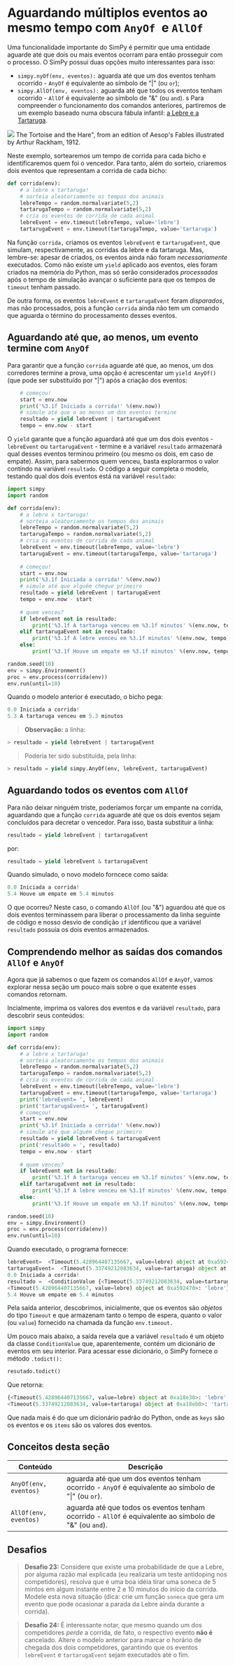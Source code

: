 # Aguardando múltiplos eventos ao mesmo tempo com `AnyOf `e `AllOf`

Uma funcionalidade importante do SimPy é permitir que uma entidade aguarde até que dois ou mais eventos ocorram para então prosseguir com o processo. O SimPy possui duas opções muito interessantes para isso:

* `simpy.nyOf(env, eventos):` aguarda até que um dos eventos tenham ocorrido - `AnyOf` é equivalente ao símbolo de "|" (ou `or`);
* `simpy.AllOf(env, eventos):` aguarda até que todos os eventos tenham ocorrido - `AllOf` é equivalente ao símbolo de "&" (ou `and`).
s
Para compreender o funcionamento dos comandos anteriores, partiremos de um exemplo baseado numa obscura fábula infantil: [a Lebre e a Tartaruga](https://en.wikipedia.org/wiki/The_Tortoise_and_the_Hare). 

![](/assets/Tortoise_and_hare_rackham.jpg) The Tortoise and the Hare", from an edition of Aesop's Fables illustrated by Arthur Rackham, 1912.

Neste exemplo, sortearemos um tempo de corrida para cada bicho e identificaremos quem foi o vencedor. Para tanto, além do sorteio, criaremos dois eventos que representam a corrida de cada bicho:
```python
def corrida(env):
    # a lebre x tartaruga!
    # sorteia aleatoriamente os tempos dos animais
    lebreTempo = random.normalvariate(5,2)
    tartarugaTempo = random.normalvariate(5,2)
    # cria os eventos de corrida de cada animal
    lebreEvent = env.timeout(lebreTempo, value='lebre')
    tartarugaEvent = env.timeout(tartarugaTempo, value='tartaruga')
```
Na função `corrida,` criamos os eventos `lebreEvent` e `tartarugaEvent`, que simulam, respectivamente, as corridas da lebre e da tartaruga. Mas, lembre-se: apesar de criados, os eventos ainda não foram *necessariamente* executados. Como não existe um `yield` aplicado aos eventos, eles foram criados na memória do Python, mas só serão considerados *processados* após o tempo de simulação avançar o suficiente para que os tempos de `timeout` tenham passado.

De outra forma, os eventos `lebreEvent` e `tartarugaEvent` foram *disparados*, mas não processados, pois a função `corrida` ainda não tem um comando que aguarda o término do processamento desses eventos. 

## Aguardando até que, ao menos, um evento termine com `AnyOf`
Para garantir que a função `corrida` aguarde até que, ao menos, um dos corredores termine a prova, uma opção é acrescentar um `yield AnyOf()` (que pode ser substituído por "|") após a criação dos eventos:
```python        
    # começou!
    start = env.now
    print('%3.1f Iniciada a corrida!' %(env.now))
    # simule até que o ao menos um dos eventos termine
    resultado = yield lebreEvent | tartarugaEvent
    tempo = env.now - start
```
O `yield` garante que a função aguardará até que um dos dois eventos - `lebreEvent` ou `tartarugaEvent` - termine e a variável `resultado` armazenará qual desses eventos terminou primeiro (ou mesmo os dois, em caso de empate). Assim, para sabermos quem venceu, basta explorarmos o valor contindo na variável `resultado`. 
O código a seguir completa o modelo, testando qual dos dois eventos está na variável `resultado`:
```python
import simpy
import random

def corrida(env):
    # a lebre x tartaruga!
    # sorteia aleatoriamente os tempos dos animais
    lebreTempo = random.normalvariate(5,2)
    tartarugaTempo = random.normalvariate(5,2)
    # cria os eventos de corrida de cada animal
    lebreEvent = env.timeout(lebreTempo, value='lebre')
    tartarugaEvent = env.timeout(tartarugaTempo, value='tartaruga')
           
    # começou!
    start = env.now
    print('%3.1f Iniciada a corrida!' %(env.now))
    # simule até que alguém chegue primeiro
    resultado = yield lebreEvent | tartarugaEvent
    tempo = env.now - start
    
    # quem venceu?
    if lebreEvent not in resultado:
        print('%3.1f A tartaruga venceu em %3.1f minutos' %(env.now, tempo))
    elif tartarugaEvent not in resultado:
        print('%3.1f A lebre venceu em %3.1f minutos' %(env.now, tempo))
    else:
        print('%3.1f Houve um empate em %3.1f minutos' %(env.now, tempo))

random.seed(10)
env = simpy.Environment()
proc = env.process(corrida(env))
env.run(until=10)
```
Quando o modelo anterior é executado, o bicho pega:
```python
0.0 Iniciada a corrida!
5.3 A tartaruga venceu em 5.3 minutos
```
>**Observação:** a linha:
```python
> resultado = yield lebreEvent | tartarugaEvent
```
> Poderia ter sido substituída, pela linha:
```python
> resultado = yield simpy.AnyOf(env, lebreEvent, tartarugaEvent)
```

## Aguardando todos os eventos com `AllOf`

Para não deixar ninguém triste, poderíamos forçar um empante na corrida, aguardando que a função `corrida` aguarde até que os dois eventos sejam concluídos para decretar o vencedor. Para isso, basta substituir a linha:
```python
resultado = yield lebreEvent | tartarugaEvent
```
por:
```python
resultado = yield lebreEvent & tartarugaEvent
```
Quando simulado, o novo modelo forncece como saída:
```python
0.0 Iniciada a corrida!
5.4 Houve um empate em 5.4 minutos
```
O que ocorreu? Neste caso, o comando `AllOf` (ou "&") aguardou até que os dois eventos terminassem para liberar o processamento da linha seguinte de código e nosso desvio de condição `if` identificou que a variável `resultado` possuia os dois eventos armazenados.

## Comprendendo melhor as saídas dos comandos `AllOf` e `AnyOf`
Agora que já sabemos o que fazem os comandos `AllOf` e `AnyOf`, vamos explorar nessa seção um pouco mais sobre o que exatente esses comandos retornam.

Incialmente, imprima os valores dos eventos e da variável `resultado`, para descobrir seus conteúdos:
```python
import simpy
import random

def corrida(env):
    # a lebre x tartaruga!
    # sorteia aleatoriamente os tempos dos animais
    lebreTempo = random.normalvariate(5,2)
    tartarugaTempo = random.normalvariate(5,2)
    # cria os eventos de corrida de cada animal
    lebreEvent = env.timeout(lebreTempo, value='lebre')
    tartarugaEvent = env.timeout(tartarugaTempo, value='tartaruga')
    print('lebreEvent= ', lebreEvent)
    print('tartarugaEvent= ', tartarugaEvent)
    # começou!
    start = env.now
    print('%3.1f Iniciada a corrida!' %(env.now))
    # simule até que alguém chegue primeiro
    resultado = yield lebreEvent & tartarugaEvent
    print('resultado = ', resultado)
    tempo = env.now - start
    
    # quem venceu?
    if lebreEvent not in resultado:
        print('%3.1f A tartaruga venceu em %3.1f minutos' %(env.now, tempo))
    elif tartarugaEvent not in resultado:
        print('%3.1f A lebre venceu em %3.1f minutos' %(env.now, tempo))
    else:
        print('%3.1f Houve um empate em %3.1f minutos' %(env.now, tempo))

random.seed(10)
env = simpy.Environment()
proc = env.process(corrida(env))
env.run(until=10)
```
Quando executado, o programa fornecce:
```python
lebreEvent=  <Timeout(5.428964407135667, value=lebre) object at 0xa592470>
tartarugaEvent=  <Timeout(5.33749212083634, value=tartaruga) object at 0xa5920f0>
0.0 Iniciada a corrida!
resultado =  <ConditionValue {<Timeout(5.33749212083634, value=tartaruga) object at 0xa5920f0>: 'tartaruga',
<Timeout(5.428964407135667, value=lebre) object at 0xa592470>: 'lebre'}>
5.4 Houve um empate em 5.4 minutos
```
Pela saída anterior, descobrimos, inicialmente, que os eventos são *objetos* do tipo `Timeout` e que armazenam tanto o tempo de espera, quanto o valor (ou `value`) fornecido na chamada da função `env.timeout.`

Um pouco mais abaixo, a saída revela que a variável `resultado` é um objeto da classe `ConditionValue` que, aparentemente, contém um dicionário de eventos em seu interior. Para acessar esse dicionário, o SimPy fornece o método `.todict():`
 ```python
 resutado.todict()
 ```
 Que retorna:
 ```python
 {<Timeout(5.428964407135667, value=lebre) object at 0xa18e30>: 'lebre',
 <Timeout(5.33749212083634, value=tartaruga) object at 0xa18eb0>: 'tartaruga'}
```
Que nada mais é do que um dicionário padrão do Python, onde as `keys` são os eventos e os `items` são os valores dos eventos.

## Conceitos desta seção
| Conteúdo | Descrição |
| -- | -- |
| `AnyOf(env, eventos)` | aguarda até que um dos eventos tenham ocorrido - `AnyOf` é equivalente ao símbolo de "\|" (ou `or`). |
| `AllOf(env, eventos)` | aguarda até que todos os eventos tenham ocorrido - `AllOf` é equivalente ao símbolo de "&" (ou `and`). |

## Desafios
>**Desafio 23:** Considere que existe uma probabilidade de que a Lebre, por alguma razão mal explicada (eu realizaria um teste antidoping nos competidores), resolva que é uma boa idéia tirar uma soneca de 5 mintos em algum instante entre 2 e 10 minutos do início da corrida. Modele esta nova situação (dica: crie um função `soneca` que gera um evento que pode ocasionar a parada da Lebre ainda durante a corrida).

>**Desafio 24:** É interessante notar, que mesmo quando um dos competidores *perde* a corrida, de fato, o respectivo evento **não é** cancelado. Altere o modelo anterior para marcar o horário de chegada dos dois competidores, garantindo que os eventos `lebreEvent` e `tartarugaEvent` sejam executados até o fim.